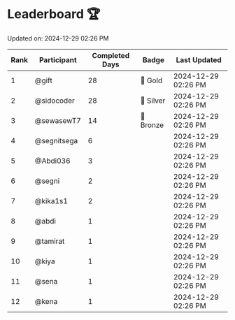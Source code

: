 # Leaderboard 🏆

Updated on: 2024-12-29 02:26 PM

| Rank | Participant       | Completed Days | Badge      | Last Updated         |
|------|-------------------|----------------|------------|----------------------|
| 1    | @gift             | 28             | 🏅 Gold     | 2024-12-29 02:26 PM |
| 2    | @sidocoder        | 28             | 🥈 Silver   | 2024-12-29 02:26 PM |
| 3    | @sewasewT7        | 14             | 🥉 Bronze   | 2024-12-29 02:26 PM |
| 4    | @segnitsega       | 6              |            | 2024-12-29 02:26 PM |
| 5    | @Abdi036          | 3              |            | 2024-12-29 02:26 PM |
| 6    | @segni            | 2              |            | 2024-12-29 02:26 PM |
| 7    | @kika1s1          | 2              |            | 2024-12-29 02:26 PM |
| 8    | @abdi             | 1              |            | 2024-12-29 02:26 PM |
| 9    | @tamirat          | 1              |            | 2024-12-29 02:26 PM |
| 10   | @kiya             | 1              |            | 2024-12-29 02:26 PM |
| 11   | @sena             | 1              |            | 2024-12-29 02:26 PM |
| 12   | @kena             | 1              |            | 2024-12-29 02:26 PM |
